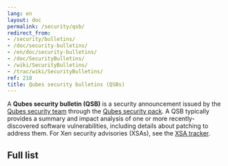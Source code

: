 ```yaml
---
lang: en
layout: doc
permalink: /security/qsb/
redirect_from:
- /security/bulletins/
- /doc/security-bulletins/
- /en/doc/security-bulletins/
- /doc/SecurityBulletins/
- /wiki/SecurityBulletins/
- /trac/wiki/SecurityBulletins/
ref: 218
title: Qubes security bulletins (QSBs)
---
```


A **Qubes security bulletin (QSB)** is a security announcement issued by the
[Qubes security team](/security/#qubes-security-team) through the [Qubes
security pack](/security/pack/). A QSB typically provides a summary and impact
analysis of one or more recently-discovered software vulnerabilities, including
details about patching to address them. For Xen security advisories (XSAs), see
the [XSA tracker](/security/xsa/).

## Full list
